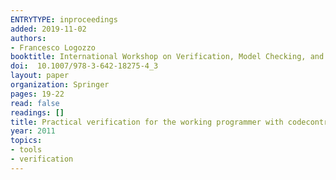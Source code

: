 ```yaml
---
ENTRYTYPE: inproceedings
added: 2019-11-02
authors:
- Francesco Logozzo
booktitle: International Workshop on Verification, Model Checking, and Abstract Interpretation
doi:  10.1007/978-3-642-18275-4_3
layout: paper
organization: Springer
pages: 19-22
read: false
readings: []
title: Practical verification for the working programmer with codecontracts and abstract interpretation
year: 2011
topics:
- tools
- verification
---
```

